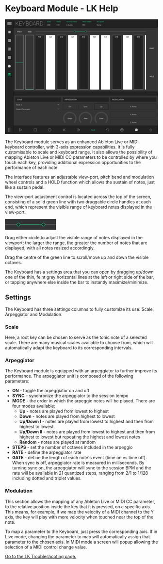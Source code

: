 # Keyboard Module - LK Help

![LK Keyboard Module Overview](/lk/images/keyboard/overview.png)

The Keyboard module serves as an enhanced Ableton Live or MIDI keyboard controller, with 3-axis expression capabilities. It is fully customisable to scale and keyboard range. It also allows the possibility of mapping Ableton Live or MIDI CC parameters to be controlled by where you touch each key, providing additional expression opportunities to the performance of each note.

The interface features an adjustable view-port, pitch bend and modulation wheel controls and a HOLD function which allows the sustain of notes, just like a sustain pedal.

The view-port adjustment control is located across the top of the screen, consisting of a solid green line with two draggable circle handles at each end, which represent the visible range of keyboard notes displayed in the view-port.

![LK Keyboard Module view-port adjustment control](/lk/images/keyboard/viewport-control.png)

Drag either circle to adjust the visible range of notes displayed in the viewport; the larger the range, the greater the number of notes that are displayed, with all notes resized accordingly.

Drag the centre of the green line to scroll/move up and down the visible octaves.

The Keyboard has a settings area that you can open by dragging up/down one of the thin, feint grey horizontal lines at the left or right side of the bar, or tapping anywhere else inside the bar to instantly maximize/minimize.

## Settings

The Keyboard has three settings columns to fully customize its use: Scale, Arpeggiator and Modulation.

### Scale

Here, a root key can be chosen to serve as the tonic note of a selected scale. There are many musical scales available to choose from, which will automatically adapt the keyboard to its corresponding intervals.

### Arpeggiator

The Keyboard module is equipped with an arpeggiator to further improve its performance.
The arpeggiator unit is composed of the following parameters:

- **ON** - toggle the arpeggiator on and off
- **SYNC** - synchronize the arpeggiator to the session tempo
- **MODE** - the order in which the arpeggio notes will be played. There are four modes available:
  - **Up** - notes are played from lowest to highest
  - **Down** - notes are played from highest to lowest
  - **Up/Down I** - notes are played from lowest to highest and then from highest to lowest.
  - **Up/Down II** - notes are played from lowest to highest and then from highest to lowest but repeating the highest and lowest notes
  - **Random** - notes are played at random
- **STEPS** - set the number of octaves included in the arpeggio
- **RATE** - define the arpeggiator rate
- **GATE** - define the length of each note's event (time on vs time off).
  When sync is off, arpeggiator rate is measured in milliseconds. By turning sync on, the arpeggiator will sync to the session BPM and the rate will be available in 21 quantized steps, ranging from 2/1 to 1/128 including dotted and triplet values.

### Modulation

This section allows the mapping of any Ableton Live or MIDI CC parameter, to the relative position inside the key that it is pressed, on a specific axis. This means, for example, if we map the velocity of a MIDI channel to the Y axis, the key will play with more velocity when touched near the top of the note.

To map a parameter to the Keyboard, just press the corresponding axis. If in Live mode, changing the parameter to map will automatically assign that parameter to the chosen axis. In MIDI mode a screen will popup allowing the selection of a MIDI control change value.

[Go to the LK Troubleshooting page.](troubleshooting)
